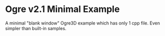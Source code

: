 # Ogre v2.1 Minimal Example

A minimal "blank window" Ogre3D example which has only 1 cpp file. Even simpler than built-in samples.

